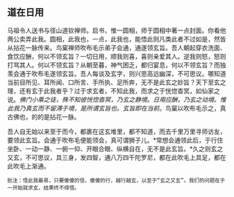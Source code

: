 ## 道在日用

马祖令人送书与径山道钦禅师。启书，惟一圆相，师于圆相中著一点封面。你看他两公卖弄此我。圆相，此我也，一点，此我也，能悟此则凡类此者不过如是，然皆从拈花一脉传来。鸟窠禅师吹布毛示弟子会通，通遂领玄旨。吾人朝起穿衣洗面、食饮应酬，何以不领玄旨？一切日用，顺我则喜，喜则亲爱其人。逆我则怒，怒则打骂其人。何以不领玄旨？从朝至暮，神气困乏，都归宴息，何以不领玄旨？而独羡会通于吹布毛遂领玄旨。吾人每谈及玄字，则兴思高远幽深，不可思议。哪知道当前目所见、耳所闻、口所言、手所执、足所奔，无不是此玄之妙旨？天下至玄之理，还有玄于此我者乎？过于求玄者，不知此我，而求之于恍惚杳冥，如仙家之说。*佛门小乘之徒，殊不知彼恍惚杳冥，乃玄之静境。日用应酬，乃玄之动境。惟此我乃真玄而不留滞于境，是所谓玄旨也。玄旨即在当前*。鸟窠以吹布毛示之，真古佛也，的的是拈花一脉。

吾人自无始以来至于而今，都裹在这玄堆里，都不知道，而去千里万里寻师访友，要领此玄旨。会通于吹布毛便能领会，真可谓狮子儿。*常想会通领此后，于行住坐卧、一动一静、一俯一仰、开眼合眼、纵横自在，无不是此玄旨。*久之则玄之又玄，不可思议，具三身，发四智，通八万四千陀罗尼，都在此吹毛上具足，都在此吹毛上渐通。

```xu
批注：悟此我最易，只要傻傻的信，傻傻的行，越行越玄，以至于“玄之又玄”。我们的问题在于一开始就求玄，结果终不得悟。
```

